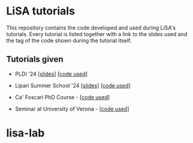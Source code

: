 # LiSA tutorials

This repository contains the code developed and used during LiSA's tutorials. Every tutorial is listed together with a link to the slides used and the tag of the code shown during the tutorial itself.

## Tutorials given

- PLDI '24 [[slides]](https://docs.google.com/presentation/d/1-oFl5Lgg-6mu0IdXMv8u-9w_ypc1aYbg-t_t8HVQBjw/edit?usp=sharing) [[code used]](https://github.com/lisa-analyzer/lisa-tutorial/releases/tag/pldi24)

- Lipari Summer School '24 [[slides]](https://docs.google.com/presentation/d/16MYOHTZJuuzuym9tcIH4L2r24Kn11vjAq7vpyTGcv14/edit?usp=sharing) [[code used]](https://github.com/lisa-analyzer/lisa-tutorial/releases/tag/lipari24)

- Ca' Foscari PhD Course - [[code used]](https://github.com/lisa-analyzer/lisa-tutorial/releases/tag/ssv24)

- Seminar at University of Verona - [[code used]](https://github.com/lisa-analyzer/lisa-tutorial/releases/tag/univr25)
# lisa-lab
